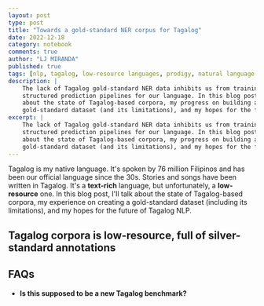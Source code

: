 ```yaml
---
layout: post
type: post
title: "Towards a gold-standard NER corpus for Tagalog"
date: 2022-12-18
category: notebook
comments: true
author: "LJ MIRANDA"
published: true
tags: [nlp, tagalog, low-resource languages, prodigy, natural language processing, machine learning]
description: |
    The lack of Tagalog gold-standard NER data inhibits us from training decent
    structured prediction pipelines for our language. In this blog post, I'll talk
    about the state of Tagalog-based corpora, my progress on building a
    gold-standard dataset (and its limitations), and my hopes for the future of Tagalog NLP.
excerpt: |
    The lack of Tagalog gold-standard NER data inhibits us from training decent
    structured prediction pipelines for our language. In this blog post, I'll talk
    about the state of Tagalog-based corpora, my progress on building a
    gold-standard dataset (and its limitations), and my hopes for the future of Tagalog NLP.
---
```



<span class="firstcharacter">T</span>agalog is my native language. It's spoken
by 76 million Filipinos and has been our official language since the 30s. 
Stories and songs have been written in Tagalog. It's a **text-rich** language,
but unfortunately, a **low-resource** one. In this blog post, I'll talk about
the state of Tagalog-based corpora, my experience on creating a gold-standard
dataset (including its limitations), and my hopes for the future of Tagalog NLP.

## Tagalog corpora is low-resource, full of silver-standard annotations

<!--
When we talk about low-resource languages ... <definition>

In 



-->






## FAQs

- **Is this supposed to be a new Tagalog benchmark?**













<!-- 

## Creating gold-standard annotations

### Silver-standard baseline

### Annotation guidelines

### Challenges and biases

### Error analysis

## Future

-->